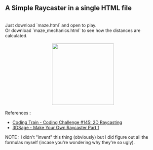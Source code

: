 ## A Simple Raycaster in a single HTML file
<br>
Just download `maze.html` and open to play.<br>
Or download `maze_mechanics.html` to see how the distances are calculated.
<br><br>

<div align=center>
 <img src="assets/demo.gif" height="200px">
</div>

<br>
 References : 

- <a href="https://youtu.be/TOEi6T2mtHo?si=rA3NX6LXQvBGWnL0">Coding Train - Coding Challenge #145: 2D Raycasting</a></li>
- <a href="https://youtu.be/gYRrGTC7GtA?si=jixWb6ICNX8v0Gn4">3DSage - Make Your Own Raycaster Part 1</a></li>

NOTE : I didn't "invent" this thing (obviously) but I did figure out all the formulas myself (incase you're wondering why they're so ugly).

